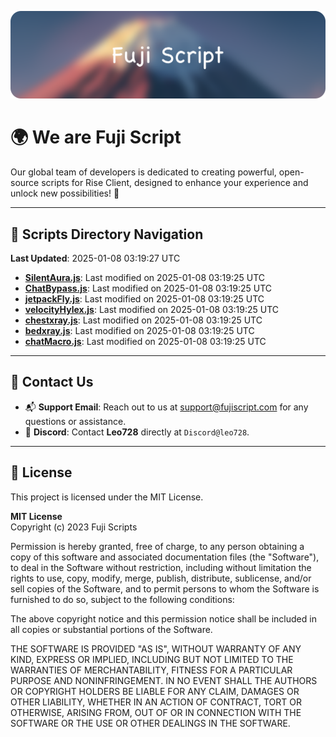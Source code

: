 ![Banner](.github/b.webp)

# 🌍 **We are Fuji Script**

Our global team of developers is dedicated to creating powerful, open-source scripts for Rise Client, designed to enhance your experience and unlock new possibilities! 🌟

---
<!-- SCRIPTS_NAVIGATION_START -->
## 📂 **Scripts Directory Navigation**

**Last Updated**: 2025-01-08 03:19:27 UTC

- **[SilentAura.js](scripts/SilentAura.js)**: Last modified on 2025-01-08 03:19:25 UTC
- **[ChatBypass.js](scripts/ChatBypass.js)**: Last modified on 2025-01-08 03:19:25 UTC
- **[jetpackFly.js](scripts/jetpackFly.js)**: Last modified on 2025-01-08 03:19:25 UTC
- **[velocityHylex.js](scripts/velocityHylex.js)**: Last modified on 2025-01-08 03:19:25 UTC
- **[chestxray.js](scripts/chestxray.js)**: Last modified on 2025-01-08 03:19:25 UTC
- **[bedxray.js](scripts/bedxray.js)**: Last modified on 2025-01-08 03:19:25 UTC
- **[chatMacro.js](scripts/chatMacro.js)**: Last modified on 2025-01-08 03:19:25 UTC

<!-- SCRIPTS_NAVIGATION_END -->

---

## 💬 **Contact Us**  
- 📬 **Support Email**: Reach out to us at [support@fujiscript.com](mailto:support@fujiscript.com) for any questions or assistance.  
- 💬 **Discord**: Contact **Leo728** directly at `Discord@leo728`.

---

## 📜 **License**

This project is licensed under the MIT License.  

**MIT License**  
Copyright (c) 2023 Fuji Scripts  

Permission is hereby granted, free of charge, to any person obtaining a copy of this software and associated documentation files (the "Software"), to deal in the Software without restriction, including without limitation the rights to use, copy, modify, merge, publish, distribute, sublicense, and/or sell copies of the Software, and to permit persons to whom the Software is furnished to do so, subject to the following conditions:  

The above copyright notice and this permission notice shall be included in all copies or substantial portions of the Software.  

THE SOFTWARE IS PROVIDED "AS IS", WITHOUT WARRANTY OF ANY KIND, EXPRESS OR IMPLIED, INCLUDING BUT NOT LIMITED TO THE WARRANTIES OF MERCHANTABILITY, FITNESS FOR A PARTICULAR PURPOSE AND NONINFRINGEMENT. IN NO EVENT SHALL THE AUTHORS OR COPYRIGHT HOLDERS BE LIABLE FOR ANY CLAIM, DAMAGES OR OTHER LIABILITY, WHETHER IN AN ACTION OF CONTRACT, TORT OR OTHERWISE, ARISING FROM, OUT OF OR IN CONNECTION WITH THE SOFTWARE OR THE USE OR OTHER DEALINGS IN THE SOFTWARE.  
